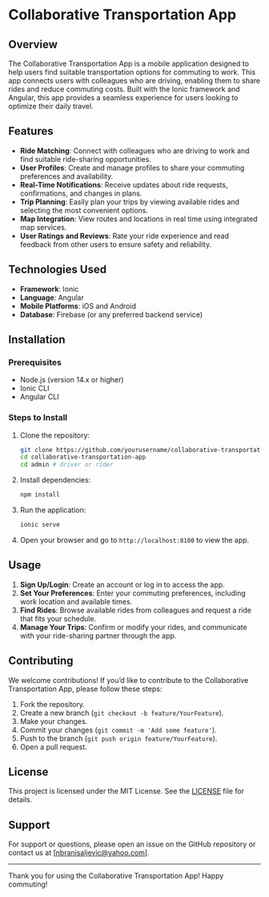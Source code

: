 # Collaborative Transportation App

## Overview

The Collaborative Transportation App is a mobile application designed to help users find suitable transportation options for commuting to work. This app connects users with colleagues who are driving, enabling them to share rides and reduce commuting costs. Built with the Ionic framework and Angular, this app provides a seamless experience for users looking to optimize their daily travel.

## Features

- **Ride Matching**: Connect with colleagues who are driving to work and find suitable ride-sharing opportunities.
- **User Profiles**: Create and manage profiles to share your commuting preferences and availability.
- **Real-Time Notifications**: Receive updates about ride requests, confirmations, and changes in plans.
- **Trip Planning**: Easily plan your trips by viewing available rides and selecting the most convenient options.
- **Map Integration**: View routes and locations in real time using integrated map services.
- **User Ratings and Reviews**: Rate your ride experience and read feedback from other users to ensure safety and reliability.

## Technologies Used

- **Framework**: Ionic
- **Language**: Angular
- **Mobile Platforms**: iOS and Android
- **Database**: Firebase (or any preferred backend service)

## Installation

### Prerequisites

- Node.js (version 14.x or higher)
- Ionic CLI
- Angular CLI

### Steps to Install

1. Clone the repository:
   ```bash
   git clone https://github.com/yourusername/collaborative-transportation-app.git
   cd collaborative-transportation-app
   cd admin # driver or rider
   ```

2. Install dependencies:
   ```bash
   npm install
   ```

3. Run the application:
   ```bash
   ionic serve
   ```

4. Open your browser and go to `http://localhost:8100` to view the app.

## Usage

1. **Sign Up/Login**: Create an account or log in to access the app.
2. **Set Your Preferences**: Enter your commuting preferences, including work location and available times.
3. **Find Rides**: Browse available rides from colleagues and request a ride that fits your schedule.
4. **Manage Your Trips**: Confirm or modify your rides, and communicate with your ride-sharing partner through the app.

## Contributing

We welcome contributions! If you’d like to contribute to the Collaborative Transportation App, please follow these steps:

1. Fork the repository.
2. Create a new branch (`git checkout -b feature/YourFeature`).
3. Make your changes.
4. Commit your changes (`git commit -m 'Add some feature'`).
5. Push to the branch (`git push origin feature/YourFeature`).
6. Open a pull request.

## License

This project is licensed under the MIT License. See the [LICENSE](LICENSE) file for details.

## Support

For support or questions, please open an issue on the GitHub repository or contact us at [nbranisaljevic@yahoo.com].

---

Thank you for using the Collaborative Transportation App! Happy commuting!
